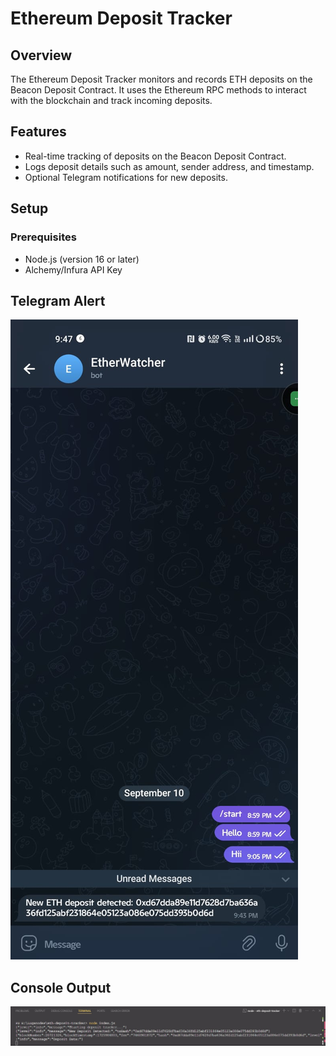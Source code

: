 # Ethereum Deposit Tracker

## Overview

The Ethereum Deposit Tracker monitors and records ETH deposits on the Beacon Deposit Contract. It uses the Ethereum RPC methods to interact with the blockchain and track incoming deposits.

## Features

- Real-time tracking of deposits on the Beacon Deposit Contract.
- Logs deposit details such as amount, sender address, and timestamp.
- Optional Telegram notifications for new deposits.

## Setup

### Prerequisites

- Node.js (version 16 or later)
- Alchemy/Infura API Key

## Telegram Alert

![Telegram Alert](assets/TelegramAlert.jpg)

## Console Output

![Console Output](assets/ConsoleOutput.jpg)

